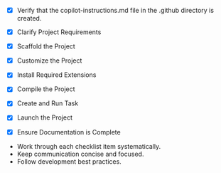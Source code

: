 - [x] Verify that the copilot-instructions.md file in the .github directory is created.

- [x] Clarify Project Requirements

- [x] Scaffold the Project

- [x] Customize the Project

- [x] Install Required Extensions
	<!-- ONLY install extensions provided mentioned in the get_project_setup_info. Skip this step otherwise and mark as completed. -->

- [x] Compile the Project

- [x] Create and Run Task
	<!-- Skip, no task needed for CLI app. -->

- [x] Launch the Project

- [x] Ensure Documentation is Complete

- Work through each checklist item systematically.
- Keep communication concise and focused.
- Follow development best practices.